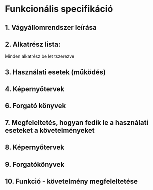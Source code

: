 ﻿# Funkcionális specifikáció





## 1. Vágyállomrendszer leírása

## 2. Alkatrész lista:
Minden alkatrész be let tszerezve


## 3. Használati esetek (működés)


## 4. Képernyőtervek 



## 6. Forgató könyvek



## 7. Megfeleltetés, hogyan fedik le a használati eseteket a követelményeket



## 8. Képernyőtervek


## 9. Forgatókönyvek

## 10. Funkció - követelmény megfeleltetése

